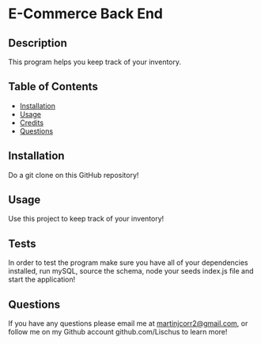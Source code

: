 # E-Commerce Back End

## Description

This program helps you keep track of your inventory.

## Table of Contents

- [Installation](#installation)
- [Usage](#usage)
- [Credits](#credits)
- [Questions](#questions)

## Installation

Do a git clone on this GitHub repository!

## Usage

Use this project to keep track of your inventory!

## Tests

In order to test the program make sure you have all of your dependencies installed, run mySQL, source the schema, node your seeds index.js file and start the application!

## Questions

If you have any questions please email me at martinjcorr2@gmail.com, or follow me on my Github account github.com/Lischus to learn more!
